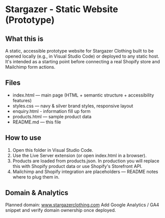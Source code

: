 Stargazer - Static Website (Prototype)
====================================

What this is
------------
A static, accessible prototype website for Stargazer Clothing built to be opened locally (e.g., in Visual Studio Code) or deployed to any static host. It's intended as a starting point before connecting a real Shopify store and Mailchimp form actions.

Files
-----
- index.html — main page (HTML + semantic structure + accessibility features)
- styles.css — navy & silver brand styles, responsive layout
- enquiry.html - information fill up form
- products.html — sample product data
- README.md — this file

How to use
----------
1. Open this folder in Visual Studio Code.
2. Use the Live Server extension (or open index.html in a browser).
3. Products are loaded from products.json. In production you will replace this with Shopify product data or use Shopify's Storefront API.
4. Mailchimp and Shopify integration are placeholders — README notes where to plug them in.

Domain & Analytics
------------------
Planned domain: www.stargazerclothing.com
Add Google Analytics / GA4 snippet and verify domain ownership once deployed.
